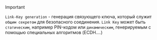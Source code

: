 
> [!important] 
> `Link-Key generation` - генерация связующего ключа, который служит `общим секретом` для безопасного соединения. `Link Key` может быть `статическим`, например PIN-кодом или `динамическим`, генерируемым с помощью специальных алгоритмов (ECDH....)


